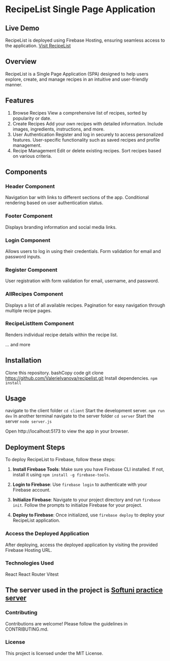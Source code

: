 # RecipeList Single Page Application
## Live Demo

RecipeList is deployed using Firebase Hosting, ensuring seamless access to the application.
[Visit RecipeList](https://recipelist-a40ae.firebaseapp.com/)

## Overview
RecipeList is a Single Page Application (SPA) designed to help users explore, create, and manage recipes in an intuitive and user-friendly manner.

## Features
1. Browse Recipes
View a comprehensive list of recipes, sorted by popularity or date.
2. Create Recipes
Add your own recipes with detailed information.
Include images, ingredients, instructions, and more.
3. User Authentication
Register and log in securely to access personalized features.
User-specific functionality such as saved recipes and profile management.
4. Recipe Management
Edit or delete existing recipes.
Sort recipes based on various criteria.

## Components

### Header Component
Navigation bar with links to different sections of the app. Conditional rendering based on user authentication status.

### Footer Component
Displays branding information and social media links.

### Login Component
Allows users to log in using their credentials. Form validation for email and password inputs.

### Register Component
User registration with form validation for email, username, and password.

### AllRecipes Component
Displays a list of all available recipes. Pagination for easy navigation through multiple recipe pages.

### RecipeListItem Component
Renders individual recipe details within the recipe list.

... and more
   
## Installation
Clone this repository.
bashCopy code
git clone https://github.com/ValerieIvanova/recipelist.git 
Install dependencies.
` npm install `

## Usage
navigate to the client folder
` cd client `
Start the development server.
` npm run dev `
In another terminal navigate to the server folder
` cd server `
Start the server
` node server.js `

Open http://localhost:5173 to view the app in your browser.

## Deployment Steps

To deploy RecipeList to Firebase, follow these steps:

1. **Install Firebase Tools**: Make sure you have Firebase CLI installed. If not, install it using `npm install -g firebase-tools`.

2. **Login to Firebase**: Use `firebase login` to authenticate with your Firebase account.

3. **Initialize Firebase**: Navigate to your project directory and run `firebase init`. Follow the prompts to initialize Firebase for your project.

4. **Deploy to Firebase**: Once initialized, use `firebase deploy` to deploy your RecipeList application.

### Access the Deployed Application

After deploying, access the deployed application by visiting the provided Firebase Hosting URL.


### Technologies Used
React
React Router
Vitest

## The server used in the project is [Softuni practice server](https://github.com/softuni-practice-server/softuni-practice-server)

### Contributing
Contributions are welcome! Please follow the guidelines in CONTRIBUTING.md.
### License
This project is licensed under the MIT License.


